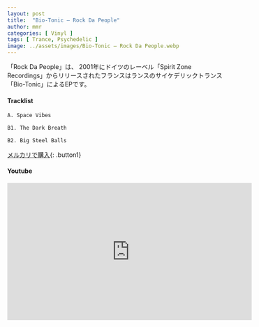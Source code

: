 ```yaml
---
layout: post
title:  "Bio-Tonic – Rock Da People"
author: mmr
categories: [ Vinyl ]
tags: [ Trance, Psychedelic ]
image: ../assets/images/Bio-Tonic – Rock Da People.webp
---
```


「Rock Da People」は、
2001年にドイツのレーベル「Spirit Zone Recordings」からリリースされたフランスはランスのサイケデリックトランス「Bio-Tonic」によるEPです。

#### Tracklist
```md
A. Space Vibes

B1. The Dark Breath

B2. Big Steel Balls
```

[メルカリで購入](https://jp.mercari.com/item/m24588285064?afid=6142608987){: .button1}

#### Youtube
<iframe width="560" height="315" src="https://www.youtube.com/embed/aBuxqu27vxQ?si=7PjkQ7B6w_BpDiPS" title="YouTube video player" frameborder="0" allow="accelerometer; autoplay; clipboard-write; encrypted-media; gyroscope; picture-in-picture; web-share" referrerpolicy="strict-origin-when-cross-origin" allowfullscreen></iframe>